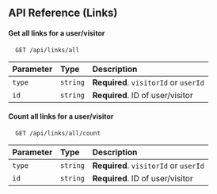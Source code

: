 ## API Reference (Links)

#### Get all links for a user/visitor

```http
  GET /api/links/all
```

| Parameter | Type     | Description                           |
| :-------- | :------- | :------------------------------------ |
| `type`    | `string` | **Required**. `visitorId` or `userId` |
| `id`      | `string` | **Required**. ID of user/visitor      |

#### Count all links for a user/visitor

```http
  GET /api/links/all/count
```

| Parameter | Type     | Description                           |
| :-------- | :------- | :------------------------------------ |
| `type`    | `string` | **Required**. `visitorId` or `userId` |
| `id`      | `string` | **Required**. ID of user/visitor      |